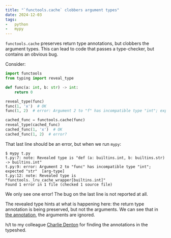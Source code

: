 ```yaml
---
title: "`functools.cache` clobbers argument types"
date: 2024-12-03
tags:
-   python
-   mypy
---
```


`functools.cache` preserves return type annotations,
but clobbers the argument types.
This can lead to code that passes a type-checker,
but contains an obvious bug.

Consider:

```python
import functools
from typing import reveal_type

def func(a: int, b: str) -> int:
    return 0

reveal_type(func)
func(1, 'x')  # OK
func(1, 2)  # error: Argument 2 to "f" has incompatible type "int"; expected "str"

cached_func = functools.cache(func)
reveal_type(cached_func)
cached_func(1, 'x')  # OK
cached_func(1, 2)  # error?
```

That last line should be an error,
but when we run `mypy`:

```console
$ mypy t.py
t.py:7: note: Revealed type is "def (a: builtins.int, b: builtins.str) -> builtins.int"
t.py:9: error: Argument 2 to "func" has incompatible type "int"; expected "str"  [arg-type]
t.py:12: note: Revealed type is "functools._lru_cache_wrapper[builtins.int]"
Found 1 error in 1 file (checked 1 source file)
```

We only see one error!
The bug on the last line is not reported at all.

The revealed type hints at what is happening here:
the return type annotation is being preserved,
but not the arguments.
We can see that in [the annotation](https://github.com/python/mypy/blob/411e1f168e197dd7ca08c820ae04b3160f41071b/mypy/typeshed/stdlib/functools.pyi#L202),
the arguments are ignored.

h/t to my colleague [Charlie Denton](https:/meshy.co.uk)
for finding the annotations in the typeshed.
